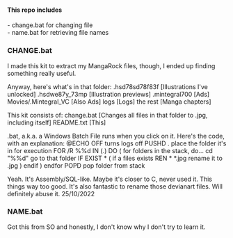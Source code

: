 <h4>This repo includes</h4>
<p>- change.bat for changing file <br>
   - name.bat for retrieving file names<br>
   </p>

<h3>CHANGE.bat</h3>
I made this kit to extract my MangaRock files, though, I ended up finding something really useful.

Anyway, here's what's in that folder:
.hsd78sd78f83f		[Illustrations I've unlocked]
.hsdwe87y_73mp		[Illustration previews]
.mintegral700		[Ads]
Movies/.Mintegral_VC	[Also Ads]
logs			[Logs]
the rest		[Manga chapters]

This kit consists of:
change.bat		[Changes all files in that folder to .jpg, including itself]
README.txt		[This]

.bat, a.k.a. a Windows Batch File runs when you click on it. Here's the code, with an explanation:
@ECHO OFF			turns logs off
PUSHD .				place the folder it's in for execution
FOR /R %%d IN (.) DO (		for folders in the stack, do...
	cd "%%d"		go to that folder
	IF EXIST * (		if a files exists
		REN * *.jpg	rename it to .jpg
	)			endif
)				endfor
POPD				pop folder from stack

Yeah. It's Assembly/SQL-like. Maybe it's closer to C, never used it. This things way too good.
It's also fantastic to rename those devianart files. Will definitely abuse it.
25/10/2022

<h3>NAME.bat</h3>
Got this from SO and honestly, I don't know why I don't try to learn it.
